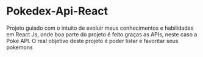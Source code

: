 # Pokedex-Api-React
Projeto guiado com o intuito de evoluir meus conhecimentos e habilidades em React Js, onde boa parte do projeto é feito graças as APIs, neste caso a Poke API. O real objetivo deste projeto é poder listar e favoritar seus pokemons
